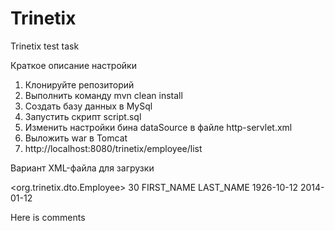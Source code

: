 Trinetix
========

Trinetix test task

Краткое описание настройки

1) Клонируйте репозиторий
2) Выполнить команду mvn clean install
3) Создать базу данных в  MySql
4) Запустить скрипт script.sql
5) Изменить настройки бина dataSource в файле http-servlet.xml
6) Выложить war в Tomcat
7) http://localhost:8080/trinetix/employee/list


Вариант XML-файла для загрузки

<org.trinetix.dto.Employee>
  <Id>30</Id>	                              <!-- Идентификатор сотрудника, целое число -->
  <firstName>FIRST_NAME</firstName>
  <lastName>LAST_NAME</lastName>
  <dateOfBirth>1926-10-12</dateOfBirth>
  <startDate>2014-01-12</startDate>  
  <title>Manager</title>                    <!-- Или другое название позиции сотрудника -->
  <comments>Here is comments</comments>     <!-- Комментарии -->
</org.trinetix.dto.Employee>
